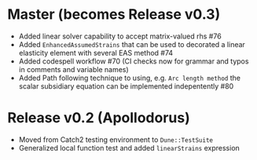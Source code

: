 <!--
SPDX-FileCopyrightText: 2022 The Ikarus Developers mueller@ibb.uni-stuttgart.de
SPDX-License-Identifier: LGPL-2.1-or-later
-->

# Master (becomes Release v0.3)
- Added linear solver capability to accept matrix-valued rhs #76
- Added `EnhancedAssumedStrains` that can be used to decorated a linear elasticity element with several EAS method #74
- Added codespell workflow #70 (CI checks now for grammar and typos in comments and variable names)
- Added Path following technique to using, e.g. `Arc length method` the scalar subsidiary equation can be implemented indepentently #80

# Release v0.2 (Apollodorus)
- Moved from Catch2 testing environment to `Dune::TestSuite`
- Generalized local function test and added `linearStrains` expression

